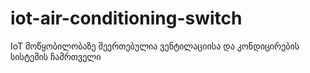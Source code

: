# iot-air-conditioning-switch
IoT მოწყობილობაზე შეერთებულია ვენტილაციისა და კონდიცირების სისტემის ჩამრთველი
